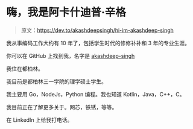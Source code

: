 # 嗨，我是阿卡什迪普·辛格

> 原文：<https://dev.to/akashdeepsingh/hi-im-akashdeep-singh>

我从事编码工作大约有 10 年了，包括学生时代的修修补补和 3 年的专业生涯。

你可以在 GitHub 上找到我，名字是 [akashdeep-singh](https://github.com/akashdeep-singh)

我住在都柏林。

我目前是都柏林三一学院的理学硕士学生。

我主要用 Go，NodeJs，Python 编程。我也知道 Kotlin，Java，C++，C。

我目前正在了解更多关于。网芯，铁锈，等等。

在 LinkedIn 上给我打电话。
